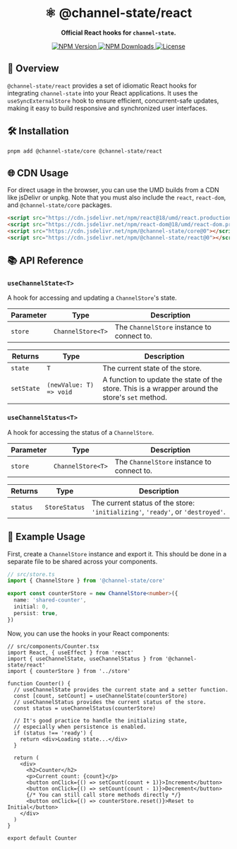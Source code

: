 <h1 align="center">⚛️ @channel-state/react</h1>

<p align="center">
  <strong>Official React hooks for <code>channel-state</code>.</strong>
</p>

<p align="center">
  <a href="https://www.npmjs.com/package/@channel-state/react">
    <img src="https://img.shields.io/npm/v/@channel-state/react.svg" alt="NPM Version" />
  </a>
  <a href="https://www.npmjs.com/package/@channel-state/react">
    <img src="https://img.shields.io/npm/dm/@channel-state/react.svg" alt="NPM Downloads" />
  </a>
  <a href="https://github.com/ronny1020/channel-state/blob/main/packages/react/LICENSE">
    <img src="https://img.shields.io/npm/l/@channel-state/react?label=license&color=blue" alt="License" />
  </a>
</p>

## 📖 Overview

`@channel-state/react` provides a set of idiomatic React hooks for integrating `channel-state` into your React applications. It uses the `useSyncExternalStore` hook to ensure efficient, concurrent-safe updates, making it easy to build responsive and synchronized user interfaces.

## 🛠️ Installation

```bash
pnpm add @channel-state/core @channel-state/react
```

## 🌐 CDN Usage

For direct usage in the browser, you can use the UMD builds from a CDN like jsDelivr or unpkg. Note that you must also include the `react`, `react-dom`, and `@channel-state/core` packages.

```html
<script src="https://cdn.jsdelivr.net/npm/react@18/umd/react.production.min.js"></script>
<script src="https://cdn.jsdelivr.net/npm/react-dom@18/umd/react-dom.production.min.js"></script>
<script src="https://cdn.jsdelivr.net/npm/@channel-state/core@0"></script>
<script src="https://cdn.jsdelivr.net/npm/@channel-state/react@0"></script>
```

## 📚 API Reference

### `useChannelState<T>`

A hook for accessing and updating a `ChannelStore`'s state.

| Parameter | Type              | Description                                |
| --------- | ----------------- | ------------------------------------------ |
| `store`   | `ChannelStore<T>` | The `ChannelStore` instance to connect to. |

| Returns    | Type                    | Description                                                                                     |
| ---------- | ----------------------- | ----------------------------------------------------------------------------------------------- |
| `state`    | `T`                     | The current state of the store.                                                                 |
| `setState` | `(newValue: T) => void` | A function to update the state of the store. This is a wrapper around the store's `set` method. |

### `useChannelStatus<T>`

A hook for accessing the status of a `ChannelStore`.

| Parameter | Type              | Description                                |
| --------- | ----------------- | ------------------------------------------ |
| `store`   | `ChannelStore<T>` | The `ChannelStore` instance to connect to. |

| Returns  | Type          | Description                                                                     |
| -------- | ------------- | ------------------------------------------------------------------------------- |
| `status` | `StoreStatus` | The current status of the store: `'initializing'`, `'ready'`, or `'destroyed'`. |

## 🚀 Example Usage

First, create a `ChannelStore` instance and export it. This should be done in a separate file to be shared across your components.

```typescript
// src/store.ts
import { ChannelStore } from '@channel-state/core'

export const counterStore = new ChannelStore<number>({
  name: 'shared-counter',
  initial: 0,
  persist: true,
})
```

Now, you can use the hooks in your React components:

```tsx
// src/components/Counter.tsx
import React, { useEffect } from 'react'
import { useChannelState, useChannelStatus } from '@channel-state/react'
import { counterStore } from '../store'

function Counter() {
  // useChannelState provides the current state and a setter function.
  const [count, setCount] = useChannelState(counterStore)
  // useChannelStatus provides the current status of the store.
  const status = useChannelStatus(counterStore)

  // It's good practice to handle the initializing state,
  // especially when persistence is enabled.
  if (status !== 'ready') {
    return <div>Loading state...</div>
  }

  return (
    <div>
      <h2>Counter</h2>
      <p>Current count: {count}</p>
      <button onClick={() => setCount(count + 1)}>Increment</button>
      <button onClick={() => setCount(count - 1)}>Decrement</button>
      {/* You can still call store methods directly */}
      <button onClick={() => counterStore.reset()}>Reset to Initial</button>
    </div>
  )
}

export default Counter
```
